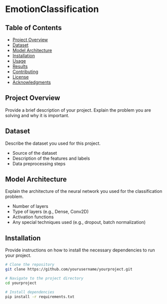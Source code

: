 # EmotionClassification

## Table of Contents
- [Project Overview](#project-overview)
- [Dataset](#dataset)
- [Model Architecture](#model-architecture)
- [Installation](#installation)
- [Usage](#usage)
- [Results](#results)
- [Contributing](#contributing)
- [License](#license)
- [Acknowledgments](#acknowledgments)

## Project Overview
Provide a brief description of your project. Explain the problem you are solving and why it is important.

## Dataset
Describe the dataset you used for this project.
- Source of the dataset
- Description of the features and labels
- Data preprocessing steps

## Model Architecture
Explain the architecture of the neural network you used for the classification problem.
- Number of layers
- Type of layers (e.g., Dense, Conv2D)
- Activation functions
- Any special techniques used (e.g., dropout, batch normalization)

## Installation
Provide instructions on how to install the necessary dependencies to run your project.
```bash
# Clone the repository
git clone https://github.com/yourusername/yourproject.git

# Navigate to the project directory
cd yourproject

# Install dependencies
pip install -r requirements.txt

